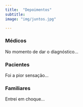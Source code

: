 ```yaml
---
title:  "Depoimentos"
subtitle:
image: "img/juntos.jpg"

---
```


### Médicos

<div style = "text-align: justify;">
No momento de dar o diagnóstico...
<div>

### Pacientes

<div style = "text-align: justify;">
Foi a pior sensação...
<div>

### Familiares

<div style = "text-align: justify;">
Entrei em choque...
<div>
